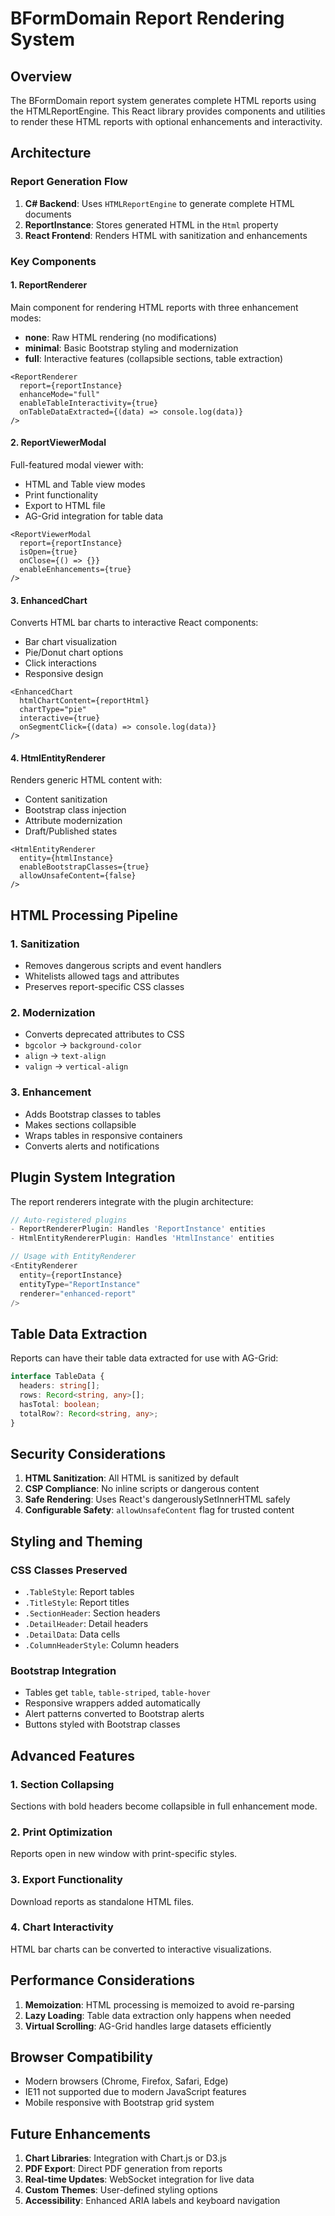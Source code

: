 # BFormDomain Report Rendering System

## Overview

The BFormDomain report system generates complete HTML reports using the HTMLReportEngine. This React library provides components and utilities to render these HTML reports with optional enhancements and interactivity.

## Architecture

### Report Generation Flow
1. **C# Backend**: Uses `HTMLReportEngine` to generate complete HTML documents
2. **ReportInstance**: Stores generated HTML in the `Html` property
3. **React Frontend**: Renders HTML with sanitization and enhancements

### Key Components

#### 1. ReportRenderer
Main component for rendering HTML reports with three enhancement modes:
- **none**: Raw HTML rendering (no modifications)
- **minimal**: Basic Bootstrap styling and modernization
- **full**: Interactive features (collapsible sections, table extraction)

```tsx
<ReportRenderer
  report={reportInstance}
  enhanceMode="full"
  enableTableInteractivity={true}
  onTableDataExtracted={(data) => console.log(data)}
/>
```

#### 2. ReportViewerModal
Full-featured modal viewer with:
- HTML and Table view modes
- Print functionality
- Export to HTML file
- AG-Grid integration for table data

```tsx
<ReportViewerModal
  report={reportInstance}
  isOpen={true}
  onClose={() => {}}
  enableEnhancements={true}
/>
```

#### 3. EnhancedChart
Converts HTML bar charts to interactive React components:
- Bar chart visualization
- Pie/Donut chart options
- Click interactions
- Responsive design

```tsx
<EnhancedChart
  htmlChartContent={reportHtml}
  chartType="pie"
  interactive={true}
  onSegmentClick={(data) => console.log(data)}
/>
```

#### 4. HtmlEntityRenderer
Renders generic HTML content with:
- Content sanitization
- Bootstrap class injection
- Attribute modernization
- Draft/Published states

```tsx
<HtmlEntityRenderer
  entity={htmlInstance}
  enableBootstrapClasses={true}
  allowUnsafeContent={false}
/>
```

## HTML Processing Pipeline

### 1. Sanitization
- Removes dangerous scripts and event handlers
- Whitelists allowed tags and attributes
- Preserves report-specific CSS classes

### 2. Modernization
- Converts deprecated attributes to CSS
- `bgcolor` → `background-color`
- `align` → `text-align`
- `valign` → `vertical-align`

### 3. Enhancement
- Adds Bootstrap classes to tables
- Makes sections collapsible
- Wraps tables in responsive containers
- Converts alerts and notifications

## Plugin System Integration

The report renderers integrate with the plugin architecture:

```typescript
// Auto-registered plugins
- ReportRendererPlugin: Handles 'ReportInstance' entities
- HtmlEntityRendererPlugin: Handles 'HtmlInstance' entities

// Usage with EntityRenderer
<EntityRenderer
  entity={reportInstance}
  entityType="ReportInstance"
  renderer="enhanced-report"
/>
```

## Table Data Extraction

Reports can have their table data extracted for use with AG-Grid:

```typescript
interface TableData {
  headers: string[];
  rows: Record<string, any>[];
  hasTotal: boolean;
  totalRow?: Record<string, any>;
}
```

## Security Considerations

1. **HTML Sanitization**: All HTML is sanitized by default
2. **CSP Compliance**: No inline scripts or dangerous content
3. **Safe Rendering**: Uses React's dangerouslySetInnerHTML safely
4. **Configurable Safety**: `allowUnsafeContent` flag for trusted content

## Styling and Theming

### CSS Classes Preserved
- `.TableStyle`: Report tables
- `.TitleStyle`: Report titles
- `.SectionHeader`: Section headers
- `.DetailHeader`: Detail headers
- `.DetailData`: Data cells
- `.ColumnHeaderStyle`: Column headers

### Bootstrap Integration
- Tables get `table`, `table-striped`, `table-hover`
- Responsive wrappers added automatically
- Alert patterns converted to Bootstrap alerts
- Buttons styled with Bootstrap classes

## Advanced Features

### 1. Section Collapsing
Sections with bold headers become collapsible in full enhancement mode.

### 2. Print Optimization
Reports open in new window with print-specific styles.

### 3. Export Functionality
Download reports as standalone HTML files.

### 4. Chart Interactivity
HTML bar charts can be converted to interactive visualizations.

## Performance Considerations

1. **Memoization**: HTML processing is memoized to avoid re-parsing
2. **Lazy Loading**: Table data extraction only happens when needed
3. **Virtual Scrolling**: AG-Grid handles large datasets efficiently

## Browser Compatibility

- Modern browsers (Chrome, Firefox, Safari, Edge)
- IE11 not supported due to modern JavaScript features
- Mobile responsive with Bootstrap grid system

## Future Enhancements

1. **Chart Libraries**: Integration with Chart.js or D3.js
2. **PDF Export**: Direct PDF generation from reports
3. **Real-time Updates**: WebSocket integration for live data
4. **Custom Themes**: User-defined styling options
5. **Accessibility**: Enhanced ARIA labels and keyboard navigation